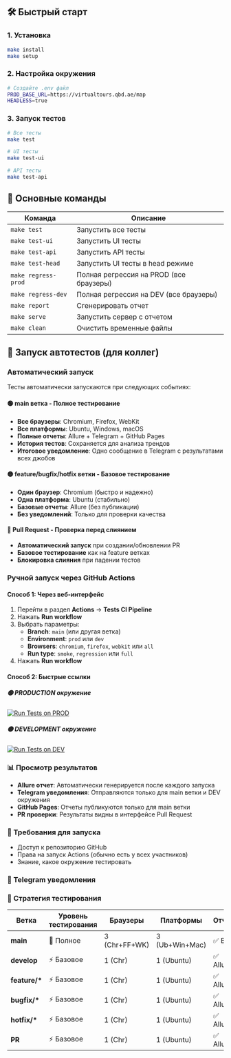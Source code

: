 ## 🛠️ Быстрый старт

### 1. Установка
```bash
make install
make setup
```

### 2. Настройка окружения
```bash
# Создайте .env файл
PROD_BASE_URL=https://virtualtours.qbd.ae/map
HEADLESS=true
```

### 3. Запуск тестов
```bash
# Все тесты
make test

# UI тесты
make test-ui

# API тесты
make test-api
```

## 🔧 Основные команды

| Команда | Описание |
|---------|----------|
| `make test` | Запустить все тесты |
| `make test-ui` | Запустить UI тесты |
| `make test-api` | Запустить API тесты |
| `make test-head` | Запустить UI тесты в head режиме |
| `make regress-prod` | Полная регрессия на PROD (все браузеры) |
| `make regress-dev` | Полная регрессия на DEV (все браузеры) |
| `make report` | Сгенерировать отчет |
| `make serve` | Запустить сервер с отчетом |
| `make clean` | Очистить временные файлы |

## 🚀 Запуск автотестов (для коллег)

### Автоматический запуск
Тесты автоматически запускаются при следующих событиях:

#### 🟢 **main ветка** - Полное тестирование
- **Все браузеры**: Chromium, Firefox, WebKit
- **Все платформы**: Ubuntu, Windows, macOS
- **Полные отчеты**: Allure + Telegram + GitHub Pages
- **История тестов**: Сохраняется для анализа трендов
- **Итоговое уведомление**: Одно сообщение в Telegram с результатами всех джобов

#### 🟡 **feature/bugfix/hotfix ветки** - Базовое тестирование
- **Один браузер**: Chromium (быстро и надежно)
- **Одна платформа**: Ubuntu (стабильно)
- **Базовые отчеты**: Allure (без публикации)
- **Без уведомлений**: Только для проверки качества

#### 🔵 **Pull Request** - Проверка перед слиянием
- **Автоматический запуск** при создании/обновлении PR
- **Базовое тестирование** как на feature ветках
- **Блокировка слияния** при падении тестов

### Ручной запуск через GitHub Actions

#### Способ 1: Через веб-интерфейс
1. Перейти в раздел **Actions** → **Tests CI Pipeline**
2. Нажать **Run workflow**
3. Выбрать параметры:
   - **Branch**: `main` (или другая ветка)
   - **Environment**: `prod` или `dev`
   - **Browsers**: `chromium`, `firefox`, `webkit` или `all`
   - **Run type**: `smoke`, `regression` или `full`
4. Нажать **Run workflow**

#### Способ 2: Быстрые ссылки

##### 🟢 PRODUCTION окружение
[![Run Tests on PROD](https://img.shields.io/badge/Run_Tests_on_PROD-00ff00?style=for-the-badge&logo=github)](https://github.com/username/repo/actions/workflows/cicd.yml?query=event%3Aworkflow_dispatch)

##### 🟡 DEVELOPMENT окружение
[![Run Tests on DEV](https://img.shields.io/badge/Run_Tests_on_DEV-ffff00?style=for-the-badge&logo=github)](https://github.com/username/repo/actions/workflows/cicd.yml?query=event%3Aworkflow_dispatch)

### 📊 Просмотр результатов
- **Allure отчет**: Автоматически генерируется после каждого запуска
- **Telegram уведомления**: Отправляются только для main ветки и DEV окружения
- **GitHub Pages**: Отчеты публикуются только для main ветки
- **PR проверки**: Результаты видны в интерфейсе Pull Request

### 🔧 Требования для запуска
- Доступ к репозиторию GitHub
- Права на запуск Actions (обычно есть у всех участников)
- Знание, какое окружение тестировать

### 📱 Telegram уведомления


### 🎯 Стратегия тестирования

| Ветка | Уровень тестирования | Браузеры | Платформы | Отчеты | Уведомления |
|-------|---------------------|----------|-----------|---------|-------------|
| **main** | 🚀 Полное | 3 (Chr+FF+WK) | 3 (Ub+Win+Mac) | ✅ Все | ✅ Итоговая сводка |
| **develop** | ⚡ Базовое | 1 (Chr) | 1 (Ubuntu) | ✅ Allure | ❌ Нет |
| **feature/\*** | ⚡ Базовое | 1 (Chr) | 1 (Ubuntu) | ✅ Allure | ❌ Нет |
| **bugfix/\*** | ⚡ Базовое | 1 (Chr) | 1 (Ubuntu) | ✅ Allure | ❌ Нет |
| **hotfix/\*** | ⚡ Базовое | 1 (Chr) | 1 (Ubuntu) | ✅ Allure | ❌ Нет |
| **PR** | ⚡ Базовое | 1 (Chr) | 1 (Ubuntu) | ✅ Allure | ❌ Нет |
